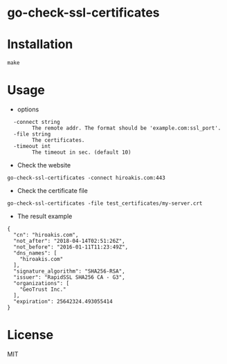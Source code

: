 # go-check-ssl-certificates

# Installation

```
make
```

# Usage

* options

```
  -connect string
        The remote addr. The format should be 'example.com:ssl_port'.
  -file string
        The certificates.
  -timeout int
        The timeout in sec. (default 10)
```

* Check the website

```
go-check-ssl-certificates -connect hiroakis.com:443
```

* Check the certificate file

```
go-check-ssl-certificates -file test_certificates/my-server.crt
```

* The result example

```
{
  "cn": "hiroakis.com",
  "not_after": "2018-04-14T02:51:26Z",
  "not_before": "2016-01-11T11:23:49Z",
  "dns_names": [
    "hiroakis.com"
  ],
  "signature_algorithm": "SHA256-RSA",
  "issuer": "RapidSSL SHA256 CA - G3",
  "organizations": [
    "GeoTrust Inc."
  ],
  "expiration": 25642324.493055414
}
```

# License

MIT
